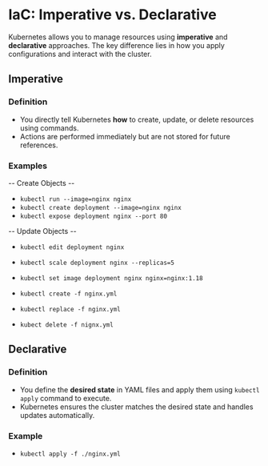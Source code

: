# IaC: Imperative vs. Declarative

Kubernetes allows you to manage resources using **imperative** and **declarative** approaches. The key difference lies
in how you apply configurations and interact with the cluster.

## Imperative

### Definition

- You directly tell Kubernetes **how** to create, update, or delete resources using commands.
- Actions are performed immediately but are not stored for future references.

### Examples

-- Create Objects -- 
- `kubectl run --image=nginx nginx`
- `kubectl create deployment --image=nginx nginx`
- `kubectl expose deployment nginx --port 80` 

-- Update Objects --

- `kubectl edit deployment nginx`
- `kubectl scale deployment nginx --replicas=5`
- `kubectl set image deployment nginx nginx=nginx:1.18`

- `kubectl create -f nginx.yml`
- `kubectl replace -f nginx.yml`
- `kubect delete -f nignx.yml`

## Declarative

### Definition

- You define the **desired state** in YAML files and apply them using `kubectl apply` command to execute.
- Kubernetes ensures the cluster matches the desired state and handles updates automatically.

### Example

- `kubectl apply -f ./nginx.yml`

